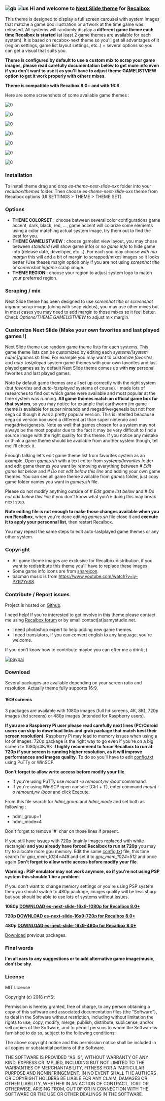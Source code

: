 ### ![gb](https://flagcdn.com/24x18/gb.png) ![us](https://flagcdn.com/24x18/us.png) Hi and welcome to [Next Slide theme](https://samystudio.github.io/es-theme-next-slide/) for [Recalbox](https://www.recalbox.com/)
This theme is designed to display a full screen carousel with system images that matche a game box illustration or artwork at the time game was released. All systems will randomly display a **different game theme each time Recalbox is started** (at least 2 game themes are available for each system).
It is based on recabox-next theme so you'll get all advantages of it (region settings, game list layout settings, etc..) + several options so you can get a visual that suits you. 

**Theme is configured by default to use a custom mix to scrap your game images, please read carefully documentation below to get more info even if you don't want to use it as you'll have to adjust theme GAMELISTVIEW option to get it work properly with others mixes**.

**Theme is compatible with Recalbox 8.0+ and with 16:9**.

Here are some screenshots of some available game themes :

![0](https://raw.githubusercontent.com/samystudio/es-next-pixel/master/screenshots/system_castlevania.png)

![0](https://raw.githubusercontent.com/samystudio/es-next-pixel/master/screenshots/system_rayman.png)

![0](https://raw.githubusercontent.com/samystudio/es-next-pixel/master/screenshots/gamelist_mario_64.png)

![0](https://raw.githubusercontent.com/samystudio/es-next-pixel/master/screenshots/gamelist_gex.png)

![0](https://raw.githubusercontent.com/samystudio/es-next-pixel/master/screenshots/gamelist_dragons_lair.png)

![0](https://raw.githubusercontent.com/samystudio/es-next-pixel/master/screenshots/gamelist_street_of_rage_ii.png)

![0](https://raw.githubusercontent.com/samystudio/es-next-pixel/master/screenshots/gamelist_rayman.png)


### Installation
To install theme drag and drop *es-theme-next-slide-xxx* folder into your *recalbox/themes* folder. Then choose *es-theme-next-slide-xxx* theme from Recalbox options (UI SETTINGS > THEME > THEME SET).


### Options
- **THEME COLORSET** : choose between several color configurations game accent, dark, black, red, ..., game accent will colorize some elements using a color matching actual system image, try them out to find the best for you.
- **THEME GAMELISTVIEW** : choose gamelist view layout, you may chose between *standard* (will show game info) or *no game info* to hide game info (release date, developer, etc...). For each you may choose *with mix margin* this will add a bit of margin to scrapped/mixes images so it looks better (Use theses margin option only if you are not using *screenhot title* or *screenshot ingame* scrap image.
- **THEME REGION** : choose your region to adjust system logo to match your preferred region.


### Scraping / mix
Next Slide theme has been designed to use *screenhot title* or *screenshot ingame* scrap image (along with snap videos), you may use other mixes but in most cases you may need to add margin to those mixes so it feel better. Check *Options/THEME GAMELISTVIEW* to adjust mix margin.


### Customize Next Slide (Make your own favorites and last played games !)
Next Slide theme use random game theme lists for each systems. This game theme lists can be customized by editing each *systems/[system name]/games.sh* files. For example you may want to customize *favorites* and *auto-lastplayed* system game themes with your own favorites and last played games as by default Next Slide theme comes up with **my** personal favorites and last played games.

Note by default game themes are all set up correctly with the right system (but *favorites* and *auto-lastplayed* systems of course). I made lots of researches to find out which game were available and most popular at the time system was running. **All game themes match an official game box for that system**, so you may notice for example that earthworm jim game theme is available for super nintendo and megadrive/genesis but not from sega cd though it was a pretty popular version. This is intented beacause sega cd version box used a different art than super nintendo and megadrive/genesis. Note as well that games chosen for a system may not always be the most popular due to the fact it may be very difficult to find a source image with the right quality for this theme. If you notice any mistake or think a game theme should be available from another system though, tell me i'll check it.

Enough talking let's edit game theme list from favorites system as an axample. Open *games.sh* with a text editor from *systems/favorites* folder and edit game themes you want by removing everything between *# Edit game list below* and *# Do not edit below this line* and adding your own game themes. You can see all game theme available from *games* folder, just copy game folder names you want in *games.sh* file.

Please do not modify anything outside of *# Edit game list below* and *# Do not edit below this line* if you don't know what you're doing this may break next step.

**Note editing file is not enough to make those changes available when you run Recalbox**, when you're done editing *games.sh* file close it and **execute it to apply your personnal list**, then restart Recalbox.

You may repeat the same steps to edit auto-lastplayed game themes or any other system.


### Copyright
- All game theme images are exclusive for Recalbox distribution, if you want to redistribute this theme you'll have to replace these images.
- Some game info icons are from [shareicon](https://www.shareicon.net).
- pacman music is from https://www.youtube.com/watch?v=jy-PZR7YnS8.


### Contribute / Report issues
Project is hosted on [Github](https://github.com/SamYStudiO/es-theme-next-slide).

I need help!
If you're interested to get involve in this theme please contact me using [Recalbox forum](https://forum.recalbox.com/topic/16064/recalbox-6-1-snap-videos-custom-mix-next-pixel-theme/359) or by email contact[at]samystudio.net.
 - I need photoshop expert to help adding new game themes.
 - I need translators, if you can convert english to any language, you're welcome.
 
If you don't know how to contribute maybe you can offer me a drink ;)

[![paypal](https://www.paypalobjects.com/en_US/i/btn/btn_donateCC_LG.gif)](https://www.paypal.com/cgi-bin/webscr?cmd=_s-xclick&hosted_button_id=GZTG62E8M467W&source=url)


### Download
Several packages are available depending on your screen ratio and resolution. Actually theme fully supports 16:9.

#### 16:9 screens
3 packages are available with 1080p images (full hd screens, 4K, 8K), 720p images (hd screens) or 480p images (intended for Raspberry users).

**If you are a Raspberry Pi user please read carefully next lines (PC/Odroid users can skip to download links and grab package that match best their screen resolution)**.
Raspberry Pi may lead to memory issues when using a lot of images. 720p package is the right way to go even if you're on a big screen tv 1080p/4K/8K. **I highly recommend to force Recalbox to run at 720p if your screen is running higher resolution, as it will improve performances and images quality**. To do so you'll have to edit [config.txt](https://github.com/recalbox/recalbox-os/wiki/Edit-the-config.txt-file-(EN)) using PuTTy or WinSCP.

**Don't forget to allow write access before modify your file**.
- If you're using PuTTy use *mount -o remount,rw /boot* commmand.
- If you're using WinSCP open console (Ctrl + T), enter command *mount -o remount,rw /boot* and click Execute.

From this file search for *hdmi_group* and *hdmi_mode* and set both as following :
- hdmi_group=1
- hdmi_mode=4

Don't forget to remove '#' char on those lines if present.

If you still have issues with 720p (mainly images replaced with white rectangle) **and you already have forced Recalbox to run at 720p** you may try to allocate more gpu memory. Edit the same [config.txt](https://github.com/recalbox/recalbox-os/wiki/Edit-the-config.txt-file-(EN)) file, this time search for *gpu_mem_1024=448* and set it to *gpu_mem_1024=512* and once again **Don't forget to allow write access before modify your file**.

**Warning : PSP emulator may not work anymore, so if you're not using PSP system this shouldn't be a problem**.

If you don't want to change memory settings or you're using PSP system then you should switch to 480p package, images quality will be less sharp but you should be able to use lots of systems without issues.

**1080p [DOWNLOAD es-next-slide-16x9-1080p for Recalbox 8.0+](https://github.com/SamYStudiO/es-theme-next-slide/releases/download/v1.0/es-theme-next-slide-16x9-1080p.zip)**

**720p [DOWNLOAD es-next-slide-16x9-720p for Recalbox 8.0+](https://github.com/SamYStudiO/es-theme-next-slide/releases/download/v1.0/es-theme-next-slide-16x9-720p.zip)**

**480p [DOWNLOAD es-next-slide-16x9-480p for Recalbox 8.0+](https://github.com/SamYStudiO/es-theme-next-slide/releases/download/v1.0/es-theme-next-slide-16x9-480p.zip)**

[Download](https://github.com/SamYStudiO/es-theme-next-slide/releases) previous packages.


### Final words
**I'm all ears to any suggestions or to add alternative game image/music, don't be shy**.


### License
MIT License

Copyright (c) 2018 mYSt

Permission is hereby granted, free of charge, to any person obtaining a copy
of this software and associated documentation files (the "Software"), to deal
in the Software without restriction, including without limitation the rights
to use, copy, modify, merge, publish, distribute, sublicense, and/or sell
copies of the Software, and to permit persons to whom the Software is
furnished to do so, subject to the following conditions:

The above copyright notice and this permission notice shall be included in all
copies or substantial portions of the Software.

THE SOFTWARE IS PROVIDED "AS IS", WITHOUT WARRANTY OF ANY KIND, EXPRESS OR
IMPLIED, INCLUDING BUT NOT LIMITED TO THE WARRANTIES OF MERCHANTABILITY,
FITNESS FOR A PARTICULAR PURPOSE AND NONINFRINGEMENT. IN NO EVENT SHALL THE
AUTHORS OR COPYRIGHT HOLDERS BE LIABLE FOR ANY CLAIM, DAMAGES OR OTHER
LIABILITY, WHETHER IN AN ACTION OF CONTRACT, TORT OR OTHERWISE, ARISING FROM,
OUT OF OR IN CONNECTION WITH THE SOFTWARE OR THE USE OR OTHER DEALINGS IN THE
SOFTWARE.



